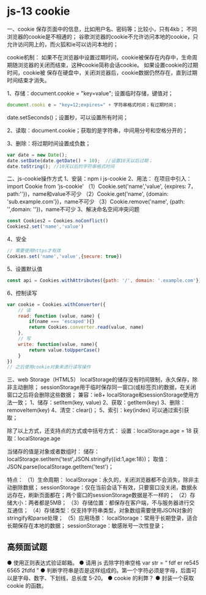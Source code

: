 # js-13 cookie
一、cookie
保存页面中的信息，比如用户名、密码等；比较小，只有4kb；
不同浏览器的cookie是不相通的；
谷歌浏览器的cookie不允许访问本地的cookie，只允许访问网上的，而火狐和ie可以访问本地的；

cookie机制：
如果不在浏览器中设置过期时间，cookie被保存在内存中，生命周期随浏览器的关闭而结束，这种cookie简称会话cookie。
如果设置cookie的过期时间，cookie被 保存在硬盘中，关闭浏览器后，cookie数据仍然存在，直到过期时间结束才消失。

1、存储：document.cookie = "key=value";   设置临时存储，键值对；
```js
document.cooki e = "key=12;expires=" + 字符串格式时间；有过期时间；
 ```
date.setSeconds()；设置秒，可以设置所有时间；

2、读取：document.cookie；获取的是字符串，中间用分号和空格分开的；

3、删除：将过期时间设置成负数；
```js
var date = new Date();
date.setDate(date.getDate() + 10);  //设置10天以后过期；
date.toString(); //10天以后的字符串格式时间
```

二、js-cookie操作方式
1、安装：npm i js-cookie
2、用法：
在项目中引入：import Cookie from 'js-cookie'
（1）Cookie.set('name','value', {expires: 7， path:''})，name和value不可少
（2）Cookie.get('name', {domain: 'sub.example.com'})，name不可少
（3）Cookie.remove('name', {path: '',domain: ''})，name不可少
3、解决命名空间冲突问题
```js
const Cookies2 = Cookies.noConflict()
Cookies2.set('name','value')
```
4、安全
```js
// 需要使用https才有效
Cookies.set('name','value',{secure: true})
```
5、设置默认值
```js
const api = Cookies.withAttributes({path: '/', domain: '.example.com'})
```
6、控制读写
```js
var cookie = Cookies.withConverter({
    // 读
    read: function (value, name) {
        if(name === 'escaped'){}
        return Cookies.converter.read(value, name)
    },
    // 写
    write: function(value, name){
        return value.toUpperCase()
    }
})
// 之后使用cookie对象来进行读写操作
```

三、web Storage（HTML5）
localStorage的储存没有时间限制，永久保存，除非主动删除；
sessionStorage用于临时保存同一窗口(或标签页)的数据，在关闭窗口之后将会删除这些数据；
兼容：ie8+
localStorage和sessionStorage使用方法一致；
1、储存：setItem(key, value)
2、获取：getItem(key)
3、删除：removeItem(key)
4、清空：clear()；
5、索引：key(index) 可以通过索引获取；

除了以上方式，还支持点的方式或中括号方式：
设置：localStorage.age = 18
获取：localStorage.age

当储存的值是对象或者数组时：
储存：localStorage.setItem('test',JSON.stringify({id:1,age:18})；
取值：JSON.parse(localStorage.getItem('test')；

特点：
（1）生命周期：
localStorage：永久的，关闭浏览器都不会消失，除非主动删除数据；
sessionStorage：仅在当前会话下有效，只要窗口没关闭，数据永远存在，刷新页面都在；两个窗口的sessionStorage数据是不一样的；
（2）存储大小：两者都是5MB；
（3）存储位置：都保存在客户端，不与服务器进行交互通信；
（4）存储类型：仅支持字符串类型，对象数组需要使用JSON对象的stringify和parse处理；
（5）应用场景：
localStorage：常用于长期登录，适合长期保存在本地的数据；
sessionStorage：敏感账号一次性登录；




## 高频面试题
● 使用正则表达式验证邮箱。
● 请用 js 去除字符串空格 var str = “ fdf er re545 6565 2fdfd ”
● 判断字符串是否是这样组成的。第一个字符必须是字母，后面可以是字母、数字、下划线，总长度 5-20。
● cookie 的利弊？
● 封装一个获取 cookie 的函数。

